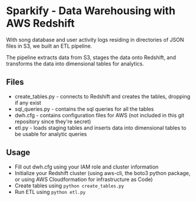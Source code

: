 # Sparkify - Data Warehousing with AWS Redshift
With song database and user activity logs residing in directories of JSON files in S3, we built an ETL pipeline.

The pipeline extracts data from S3, stages the data onto Redshift, and transforms the data into dimensional tables for analytics.

## Files
* create_tables.py - connects to Redshift and creates the tables, dropping if any exist
* sql_queries.py - contains the sql queries for all the tables
* dwh.cfg - contains configuration files for AWS (not included in this git repository since they're secret)
* etl.py - loads staging tables and inserts data into dimensional tables to be usable for analytic queries

## Usage
* Fill out dwh.cfg using your IAM role and cluster information
* Initialize your Redshift cluster (using aws-cli, the boto3 python package, or using AWS Cloudformation for infrastructure as Code)
* Create tables using `python create_tables.py`
* Run ETL using `python etl.py`
